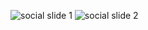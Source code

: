 ![social slide 1](https://github.com/user-attachments/assets/9e09492a-9a59-4d9c-8698-ed9bea700814)
![social slide 2](https://github.com/user-attachments/assets/1ed5c6a4-7a29-443f-ac37-d7ae4f69e8a9)
